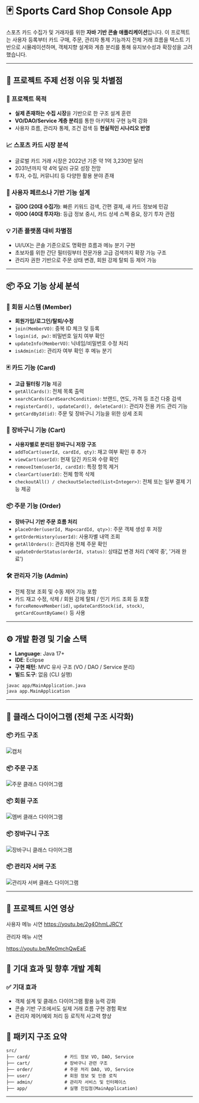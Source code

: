 
# 🃏 Sports Card Shop Console App

스포츠 카드 수집가 및 거래자를 위한 **자바 기반 콘솔 애플리케이션**입니다. 이 프로젝트는 사용자 등록부터 카드 구매, 주문, 관리자 통제 기능까지 전체 거래 흐름을 텍스트 기반으로 시뮬레이션하며, 객체지향 설계와 계층 분리를 통해 유지보수성과 확장성을 고려했습니다.

---

## 🧠 프로젝트 주제 선정 이유 및 차별점

### 🎯 프로젝트 목적

* **실제 존재하는 수집 시장**을 기반으로 한 구조 설계 훈련
* **VO/DAO/Service 계층 분리**를 통한 아키텍처 구현 능력 강화
* 사용자 흐름, 관리자 통제, 조건 검색 등 **현실적인 시나리오 반영**

### 📈 스포츠 카드 시장 분석

* 글로벌 카드 거래 시장은 2022년 기준 약 1억 3,230만 달러
* 2031년까지 약 4억 달러 규모 성장 전망
* 투자, 수집, 커뮤니티 등 다양한 활용 분야 존재

### 🧍 사용자 페르소나 기반 기능 설계

* **김OO (20대 수집가)**: 빠른 키워드 검색, 간편 결제, 새 카드 정보에 민감
* **이OO (40대 투자자)**: 등급 정보 중시, 카드 상세 스펙 중요, 장기 투자 관점

### 💡 기존 플랫폼 대비 차별점

* UI/UX는 콘솔 기준으로도 명확한 흐름과 메뉴 분기 구현
* 초보자를 위한 간단 필터링부터 전문가용 고급 검색까지 확장 가능 구조
* 관리자 권한 기반으로 주문 상태 변경, 회원 강제 탈퇴 등 제어 가능

---

## 📦 주요 기능 상세 분석

### 👤 회원 시스템 (Member)

* **회원가입/로그인/탈퇴/수정**
* `join(MemberVO)`: 중복 ID 체크 및 등록
* `login(id, pw)`: 비밀번호 일치 여부 확인
* `updateInfo(MemberVO)`: 닉네임/비밀번호 수정 처리
* `isAdmin(id)`: 관리자 여부 확인 후 메뉴 분기

### 🃏 카드 기능 (Card)

* **고급 필터링 기능** 제공
* `getAllCards()`: 전체 목록 출력
* `searchCards(CardSearchCondition)`: 브랜드, 연도, 가격 등 조건 다중 검색
* `registerCard(), updateCard(), deleteCard()`: 관리자 전용 카드 관리 기능
* `getCardById(id)`: 주문 및 장바구니 기능을 위한 상세 조회

### 🛒 장바구니 기능 (Cart)

* **사용자별로 분리된 장바구니 저장 구조**
* `addToCart(userId, cardId, qty)`: 재고 여부 확인 후 추가
* `viewCart(userId)`: 현재 담긴 카드와 수량 확인
* `removeItem(userId, cardId)`: 특정 항목 제거
* `clearCart(userId)`: 전체 항목 삭제
* `checkoutAll() / checkoutSelected(List<Integer>)`: 전체 또는 일부 결제 기능 제공

### 📦 주문 기능 (Order)

* **장바구니 기반 주문 흐름 처리**
* `placeOrder(userId, Map<cardId, qty>)`: 주문 객체 생성 후 저장
* `getOrderHistory(userId)`: 사용자별 내역 조회
* `getAllOrders()`: 관리자용 전체 주문 확인
* `updateOrderStatus(orderId, status)`: 상태값 변경 처리 ('예약 중', '거래 완료')

### 🛠 관리자 기능 (Admin)

* 전체 정보 조회 및 수동 제어 기능 포함
* 카드 재고 수정, 삭제 / 회원 강제 탈퇴 / 인기 카드 조회 등 포함
* `forceRemoveMember(id)`, `updateCardStock(id, stock)`, `getCardCountByGame()` 등 사용

---

## ⚙️ 개발 환경 및 기술 스택

* **Language**: Java 17+
* **IDE**:     Eclipse
* **구현 패턴**: MVC 유사 구조 (VO / DAO / Service 분리)
* **빌드 도구**: 없음 (CLI 실행)

```bash
javac app/MainApplication.java
java app.MainApplication
```

---

## 📌 클래스 다이어그램 (전체 구조 시각화)

### 📦 카드 구조

![캡처](https://github.com/user-attachments/assets/02237e4c-9eca-4814-81a6-7f751a93e129)



### 📦 주문 구조

![주문 클래스 다이어그램](https://github.com/user-attachments/assets/e6860c07-a07c-4ec1-b7b1-3ffb97db5333)


### 📦 회원 구조

![멤버 클래스 다이어그램](https://github.com/user-attachments/assets/c914db1b-3be8-4c8a-b6dc-35843c95fcae)


### 📦 장바구니 구조

![장바구니 클래스 다이어그램](https://github.com/user-attachments/assets/80f07c63-c098-4a6b-84e7-9b68d3d89e33)


### 📦 관리자 서버 구조

![관리자 서버 클래스 다이어그램](https://github.com/user-attachments/assets/218ac13e-2dda-467c-b02d-9830c4904033)


---

## 🎥 프로젝트 시연 영상

사용자 메뉴 시연
https://youtu.be/2g4OhmLJRCY

관리자 메뉴 시연

https://youtu.be/Me0mchQwEaE
## 🌱 기대 효과 및 향후 개발 계획

### ✅ 기대 효과

* 객체 설계 및 클래스 다이어그램 활용 능력 강화
* 콘솔 기반 구조에서도 실제 거래 흐름 구현 경험 확보
* 관리자 제어/예외 처리 등 로직적 사고력 향상



## 📁 패키지 구조 요약

```
src/
├── card/             # 카드 정보 VO, DAO, Service
├── cart/             # 장바구니 관련 구조
├── order/            # 주문 처리 DAO, VO, Service
├── user/             # 회원 정보 및 인증 로직
├── admin/            # 관리자 서비스 및 인터페이스
├── app/              # 실행 진입점(MainApplication)
```

---

